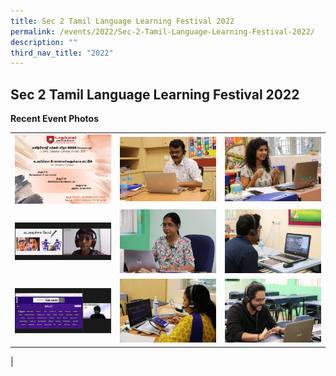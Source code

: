 ```yaml
---
title: Sec 2 Tamil Language Learning Festival 2022
permalink: /events/2022/Sec-2-Tamil-Language-Learning-Festival-2022/
description: ""
third_nav_title: "2022"
---
```

## Sec 2 Tamil Language Learning Festival 2022

**Recent Event Photos**

|   |   |   |
|---|---|---|
|  ![](/images/SEC2Tamil.jpeg) |  ![](/images/Sec2Tamil2.jpeg) |![](/images/Sec2Tamil3.jpeg)   |
|  ![](/images/Sec2Tamil4.jpeg) | ![](/images/Sec2Tamil5.jpeg)  | ![](/images/Sec2Tamil6.jpeg)  |
|  ![](/images/Sec2Tamil7.jpeg) |  ![](/images/Sec2Tamil8.jpeg) | ![](/images/Sec2Tamil9.jpeg)
|

